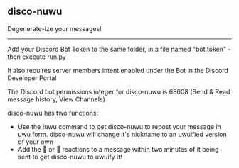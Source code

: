 ## disco-nuwu
Degenerate-ize your messages!
___
Add your Discord Bot Token to the same folder, in a file named "bot.token" - then execute run.py

It also requires server members intent enabled under the Bot in the Discord Developer Portal

The Discord bot permissions integer for disco-nuwu is 68608 (Send & Read message history, View Channels)

disco-nuwu has two functions:

* Use the !uwu command to get disco-nuwu to repost your message in uwu form. disco-nuwu will change it's nickname to an uwuified version of your own
* Add the 🦊 or 🐺 reactions to a message within two minutes of it being sent to get disco-nuwu to uwuify it!
